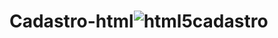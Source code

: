 # Cadastro-html![html5cadastro](https://user-images.githubusercontent.com/102690654/161330446-acab8350-ef6c-4514-82de-2586207d4131.png)
